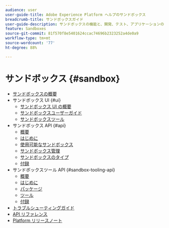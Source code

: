 ```yaml
---
audience: user
user-guide-title: Adobe Experience Platform ヘルプのサンドボックス
breadcrumb-title: サンドボックスガイド
user-guide-description: サンドボックスの機能と、開発、テスト、アプリケーションのデプロイメントのための仮想環境への Platform インスタンスのパーティション化の仕組みを確認します。
feature: Sandboxes
source-git-commit: 81f570f8e5401624ccac74696b2323252a4de0a9
workflow-type: tm+mt
source-wordcount: '77'
ht-degree: 88%

---
```



# サンドボックス {#sandbox}

* [サンドボックスの概要](home.md)
* サンドボックス UI {#ui}
   * [サンドボックス UI の概要](ui/overview.md)
   * [サンドボックスユーザーガイド](ui/user-guide.md)
   * [サンドボックスツール](ui/sandbox-tooling.md)
* サンドボックス API {#api}
   * [概要](api/overview.md)
   * [はじめに](api/getting-started.md)
   * [使用可能なサンドボックス](api/available.md)
   * [サンドボックス管理](api/sandboxes.md)
   * [サンドボックスのタイプ](api/types.md)
   * [付録](api/appendix.md)
* サンドボックスツール API {#sandbox-tooling-api}
   * [概要](sandbox-tooling-api/overview.md)
   * [はじめに](sandbox-tooling-api/getting-started.md)
   * [パッケージ](sandbox-tooling-api/packages.md)
   * [ツール](sandbox-tooling-api/tools.md)
   * [付録](sandbox-tooling-api/appendix.md)
* [トラブルシューティングガイド](troubleshooting-guide.md)
* [API リファレンス](https://www.adobe.io/experience-platform-apis/references/sandbox)
* [Platform リリースノート](https://docs.adobe.com/content/help/ja-JP/experience-platform/release-notes/latest.html)